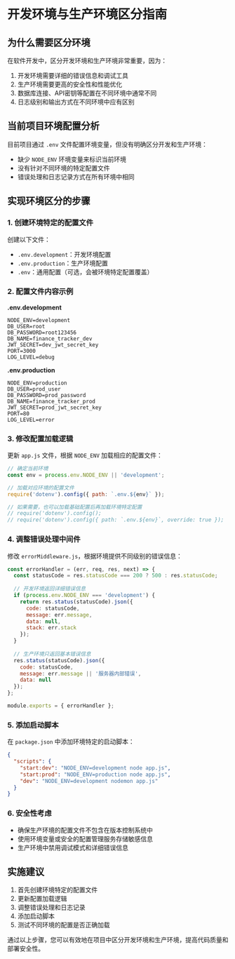 # 开发环境与生产环境区分指南

## 为什么需要区分环境

在软件开发中，区分开发环境和生产环境非常重要，因为：
1. 开发环境需要详细的错误信息和调试工具
2. 生产环境需要更高的安全性和性能优化
3. 数据库连接、API密钥等配置在不同环境中通常不同
4. 日志级别和输出方式在不同环境中应有区别

## 当前项目环境配置分析

目前项目通过 `.env` 文件配置环境变量，但没有明确区分开发和生产环境：
- 缺少 `NODE_ENV` 环境变量来标识当前环境
- 没有针对不同环境的特定配置文件
- 错误处理和日志记录方式在所有环境中相同

## 实现环境区分的步骤

### 1. 创建环境特定的配置文件

创建以下文件：
- `.env.development`：开发环境配置
- `.env.production`：生产环境配置
- `.env`：通用配置（可选，会被环境特定配置覆盖）

### 2. 配置文件内容示例

**.env.development**
```
NODE_ENV=development
DB_USER=root
DB_PASSWORD=root123456
DB_NAME=finance_tracker_dev
JWT_SECRET=dev_jwt_secret_key
PORT=3000
LOG_LEVEL=debug
```

**.env.production**
```
NODE_ENV=production
DB_USER=prod_user
DB_PASSWORD=prod_password
DB_NAME=finance_tracker_prod
JWT_SECRET=prod_jwt_secret_key
PORT=80
LOG_LEVEL=error
```

### 3. 修改配置加载逻辑

更新 `app.js` 文件，根据 `NODE_ENV` 加载相应的配置文件：

```javascript
// 确定当前环境
const env = process.env.NODE_ENV || 'development';

// 加载对应环境的配置文件
require('dotenv').config({ path: `.env.${env}` });

// 如果需要，也可以加载基础配置后再加载环境特定配置
// require('dotenv').config();
// require('dotenv').config({ path: `.env.${env}`, override: true });
```

### 4. 调整错误处理中间件

修改 `errorMiddleware.js`，根据环境提供不同级别的错误信息：

```javascript
const errorHandler = (err, req, res, next) => {
  const statusCode = res.statusCode === 200 ? 500 : res.statusCode;
  
  // 开发环境返回详细错误信息
  if (process.env.NODE_ENV === 'development') {
    return res.status(statusCode).json({
      code: statusCode,
      message: err.message,
      data: null,
      stack: err.stack
    });
  }
  
  // 生产环境只返回基本错误信息
  res.status(statusCode).json({
    code: statusCode,
    message: err.message || '服务器内部错误',
    data: null
  });
};

module.exports = { errorHandler };
```

### 5. 添加启动脚本

在 `package.json` 中添加环境特定的启动脚本：

```json
{
  "scripts": {
    "start:dev": "NODE_ENV=development node app.js",
    "start:prod": "NODE_ENV=production node app.js",
    "dev": "NODE_ENV=development nodemon app.js"
  }
}
```

### 6. 安全性考虑

- 确保生产环境的配置文件不包含在版本控制系统中
- 使用环境变量或安全的配置管理服务存储敏感信息
- 生产环境中禁用调试模式和详细错误信息

## 实施建议

1. 首先创建环境特定的配置文件
2. 更新配置加载逻辑
3. 调整错误处理和日志记录
4. 添加启动脚本
5. 测试不同环境的配置是否正确加载

通过以上步骤，您可以有效地在项目中区分开发环境和生产环境，提高代码质量和部署安全性。